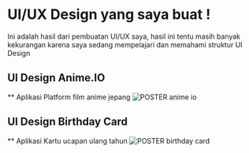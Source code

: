 # UI/UX Design yang saya buat !
Ini adalah hasil dari pembuatan UI/UX saya, hasil ini tentu masih banyak kekurangan karena saya sedang mempelajari dan memahami struktur UI Design

## UI Design Anime.IO <br>
** Aplikasi Platform film anime jepang
![POSTER anime io](https://github.com/user-attachments/assets/f6db1edf-e82d-4ab2-b4e7-3aa27e7312f7)

## UI Design Birthday Card <br>
** Aplikasi Kartu ucapan ulang tahun
![POSTER birthday card](https://github.com/user-attachments/assets/d83c8144-882d-4913-9baa-0330efed417a)
